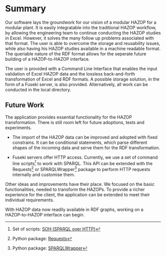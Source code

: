 # Summary

Our software lays the groundwork for our vision of a modular HAZOP for a modular plant. It is easily integratable into the traditional HAZOP workflow, by allowing the engineering team to continue conducting the HAZOP studies in Excel. However, it solves the many follow up problems associated with that format. The user is able to overcome the storage and reusability issues, while also having his HAZOP studies available in a machine readable format. The queriable nature of the RDF format allows for the seperate future building of a HAZOP-to-HAZOP interface.

The user is provided with a Command Line Interface that enables the input validation of Excel HAZOP data and the lossless back-and-forth transformation of Excel and RDF formats.
A possible storage solution, in the form of a Fuseki server, is also provided. Alternatively, all work can be conducted in the local directory.


## Future Work

The application provides essential functionality for the HAZOP transformation. There is still room left for future adoptions, tests and experiments.

* The import of the HAZOP data can be improved and adopted with fixed constrains. It can be conditional statements, which parse different shapes of the incoming data and serve them for the RDF transformation.

* Fuseki servers offer HTTP access. Currently, we use a set of command line scripts[^2] to work with SPARQL. This API can be extended with the Requests[^3] or SPARQLWrapper[^4] package to perform HTTP requests internally and customise them.

Other ideas and improvements have their place. We focused on the basic functionalities, needed to transform the HAZOPs. To provide a richer experience for the client, the application can be extended to meet their individual requirements.

With HAZOP data now readily available in RDF graphs, working on a HAZOP-to-HAZOP interface can begin.

[^2]: Set of scripts: [SOH (SPARQL over HTTP)](https://jena.apache.org/documentation/fuseki2/soh.html)
[^3]: Python package: [Requests](https://docs.python-requests.org/en/master/)
[^4]: Python package: [SPARQLWrapper](https://rdflib.dev/sparqlwrapper/)

 
